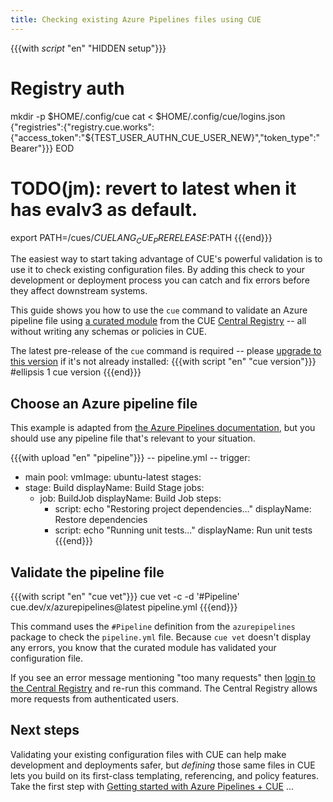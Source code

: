 ```yaml
---
title: Checking existing Azure Pipelines files using CUE
---
```


{{{with _script_ "en" "HIDDEN setup"}}}
# Registry auth
mkdir -p $HOME/.config/cue
cat <<EOD > $HOME/.config/cue/logins.json
{"registries":{"registry.cue.works":{"access_token":"${TEST_USER_AUTHN_CUE_USER_NEW}","token_type":"Bearer"}}}
EOD

# TODO(jm): revert to latest when it has evalv3 as default.
export PATH=/cues/$CUELANG_CUE_PRERELEASE:$PATH
{{{end}}}

The easiest way to start taking advantage of CUE's powerful validation is to
use it to check existing configuration files.
By adding this check to your development or deployment process
you can catch and fix errors before they affect downstream
systems.

This guide shows you how to use the `cue` command to validate an Azure pipeline
file using
[a curated module](/getting-started/azure-pipelines/) from the
CUE [Central Registry](https://registry.cue.works) -- all without writing any
schemas or policies in CUE.

The latest pre-release of the `cue` command is required -- please
[upgrade to this version](/docs/installing-cue/) if it's not already installed:
{{{with script "en" "cue version"}}}
#ellipsis 1
cue version
{{{end}}}

## Choose an Azure pipeline file

This example is adapted from
[the Azure Pipelines documentation](https://learn.microsoft.com/azure/devops/pipelines/process/run-stages),
but you should use any pipeline file that's relevant to your situation.

{{{with upload "en" "pipeline"}}}
-- pipeline.yml --
trigger:
  - main
pool:
  vmImage: ubuntu-latest
stages:
  - stage: Build
    displayName: Build Stage
    jobs:
      - job: BuildJob
        displayName: Build Job
        steps:
          - script: echo "Restoring project dependencies..."
            displayName: Restore dependencies
          - script: echo "Running unit tests..."
            displayName: Run unit tests
{{{end}}}

## Validate the pipeline file

{{{with script "en" "cue vet"}}}
cue vet -c -d '#Pipeline' cue.dev/x/azurepipelines@latest pipeline.yml
{{{end}}}

This command uses the `#Pipeline` definition from the `azurepipelines` package
to check the `pipeline.yml` file. Because `cue vet` doesn't display any errors,
you know that the curated module has validated your configuration file.

If you see an error message mentioning "too many requests" then
[login to the Central Registry](https://cue.dev/docs/login-central-registry/)
and re-run this command.
The Central Registry allows more requests from authenticated users.

## Next steps

Validating your existing configuration files with CUE can help make development
and deployments safer, but *defining* those same files in CUE lets you build on
its first-class templating, referencing, and policy features. Take the first
step with
[Getting started with Azure Pipelines + CUE]({{<relref"getting-started-with-azure-pipelines-cue">}})
...
